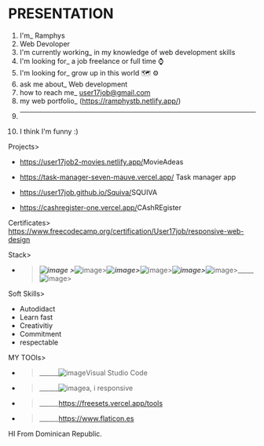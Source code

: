 # PRESENTATION 

1. I'm_ Ramphys
2. Web Devoloper
3. I'm currently working_ in my knowledge of web development skills
4. I'm looking for_ a job freelance or full time ⌚ 
5. I'm looking for_ grow up in this world 🗺 ⚙ 
6. ask me about_ Web development
7. how to reach me_ user17job@gmail.com
8. my web portfolio_ (https://ramphystb.netlify.app/)
9. _________
10. I think I'm funny :)




Projects>  
- <https://user17job2-movies.netlify.app/>MovieAdeas
  
- <https://task-manager-seven-mauve.vercel.app/> Task manager app

- <https://user17job.github.io/Squiva/>SQUIVA

- <https://cashregister-one.vercel.app/>CAshREgister

Certificates>
https://www.freecodecamp.org/certification/User17job/responsive-web-design

Stack>
  - >_____![image](https://github.com/User17job/User17job/assets/131003304/9b0af587-d7d9-4e85-a012-b001b03b6366) >_____![image](https://github.com/User17job/User17job/assets/131003304/dd0c7c79-1f81-4d50-9442-db1871d57990)>_____![image](https://github.com/User17job/User17job/assets/131003304/e1e3d69a-94c1-45f9-9d40-d4c29f4dd116)>_____![image](https://github.com/User17job/User17job/assets/131003304/447efdd3-fbf8-410f-9b17-346388bbac87)>_____![image](https://github.com/User17job/User17job/assets/131003304/970212b0-ed00-4f83-9780-ce3e1b561661)>_____![image](https://github.com/User17job/User17job/assets/131003304/66b3ec61-7f53-44fa-bb9a-ddcf8f9dcde1)>_____![image](https://th.bing.com/th?q=TypeScript+Icon.png&w=120&h=120&c=1&rs=1&qlt=90&cb=1&dpr=1.5&pid=InlineBlock&mkt=es-XL&cc=DO&setlang=en&adlt=moderate&t=1&mw=247)>



Soft Skills>
- Autodidact
- Learn fast
- Creativitiy
- Commitment
- respectable 


MY TOOls>
- >______![image](https://github.com/User17job/User17job/assets/131003304/71165059-eab3-4b31-bd17-6982e7ef067e)Visual Studio Code
- >______![image](https://github.com/User17job/User17job/assets/131003304/2db10170-9bbf-477b-9286-7e59fde76e50)a, i responsive
- >______https://freesets.vercel.app/tools
- >______https://www.flaticon.es





HI From Dominican Republic.
